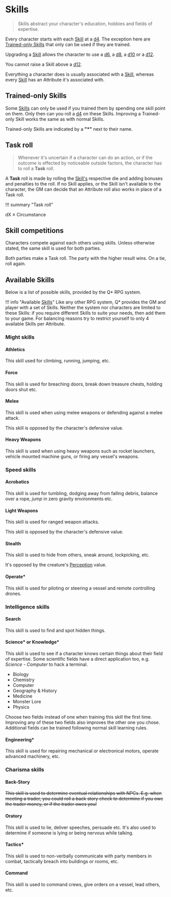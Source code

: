 # Skills

> Skills abstract your character's education, hobbies and fields of expertise.

Every character starts with each [Skill](#skills) at a [d4](#d4). The exception
here are [Trained-only Skills](#trained-only-skills) that only can be used if
they are trained.

Upgrading a [Skill](#skills) allows the character to use a [d6](#d6), a
[d8](#d8), a [d10](#d10) or a [d12](#d12).

You cannot raise a Skill above a [d12](#d12).

Everything a character does is usually associated with a [Skill](#skills),
whereas every [Skill](#skills) has an Attribute it's
associated with.

## Trained-only Skills

Some [Skills](#skills) can only be used if you trained them by spending one
skill point on them. Only then can you roll a [d4](#d4) on these Skills.
Improving a Trained-only Skill works the same as with normal Skills.

Trained-only Skills are indicated by a **"*"** next
to their name.

## Task roll

> Whenever it's uncertain if a character can do an action, or if the outcome is
effected by noticeable outside factors, the character has to roll a **Task**
roll.

A **Task** roll is made by rolling the [Skill's](#skills) respective die and
adding bonuses and penalties to the roll. If no Skill applies, or the Skill
isn't available to the character, the GM can decide that an Attribute roll also
works in place of a Task roll.

!!! summary "Task roll"
    <div class="formula formula-top formula-bottom">
        <span data-bracket-bottom="Skill or Attribute">dX</span> ±
        <span data-bracket-top="Perks / Flaws / Race">Circumstance</span>
    </div>

</blockquote>

## Skill competitions

Characters compete against each others using skills. Unless otherwise stated,
the same skill is used for both parties.

Both parties make a Task roll. The party with the higher result wins. On a tie,
roll again.

## Available Skills

Below is a list of possible skills, provided by the Q* RPG system.

!!! info "Available [Skills](#skills)"
    Like any other RPG system, Q* provides the GM and player with a set of
    Skills. Neither the system nor characters are
    limited to these Skills: if you require
    different Skills to suite your needs, then add
    them to your game. For balancing reasons try to restrict yourself to only 4
    available Skills per
    Attribute.

<div class="left" markdown="1">

### Might skills

#### Athletics

This skill used for climbing, running, jumping, etc.

#### Force

This skill is used for breaching doors, break down treasure
chests, holding doors shut etc.

#### Melee

This skill is used when using melee weapons or defending
against a melee attack.

This skill is opposed by the character's defensive value.

#### Heavy Weapons

This skill is used when using heavy weapons such as rocket launchers, vehicle
mounted machine guns, or firing any vessel's weapons.

</div>
<div class="right" markdown="1">

### Speed skills

#### Acrobatics

This skill is used for tumbling, dodging away from falling debris,
balance over a rope, *jump* in zero gravity environments etc.

#### Light Weapons

This skill is used for ranged weapon attacks.

This skill is opposed by the character's defensive value.

#### Stealth

This skill is used to hide from others, sneak around, lockpicking, etc.

It's opposed by the creature's [Perception](/character#perception) value.

#### Operate*

This skill is used for piloting or steering a vessel and remote controlling
drones.

</div>
<div class="left" markdown="1">

### Intelligence skills

#### Search

This skill is used to find and spot hidden things.

#### Science\* or Knowledge\*

This skill is used to see if a character knows certain things about their field
of expertise. Some scientific fields have a direct application too, e.g.
*Science - Computer* to hack a terminal.

* Biology
* Chemistry
* Computer
* Geography & History
* Medicine
* Monster Lore
* Physics

Choose two fields instead of one when training this skill the first time.
Improving any of these two fields also improves the other one you chose.
Additional fields can be trained following normal skill learning rules.

#### Engineering*

This skill is used for repairing mechanical or electronical motors, operate
advanced machinery, etc.

</div>
<div class="right" markdown="1">

### Charisma skills

#### Back-Story

~~This skill is used to determine eventual relationships with NPCs. E.g. when
meeting a trader, you could roll a back story check to determine if you owe the
trader money, or if the trader owes you!~~

#### Oratory

This skill is used to lie, deliver speeches, persuade etc. It's also used to
determine if someone is lying or being nervous while talking.

#### Tactics*

This skill is used to non-verbally communicate with party members in combat,
tactically breach into buildings or rooms, etc.

#### Command

This skill is used to command crews, give orders on a vessel, lead others, etc.

</div>
<div class="clearfix"></div>
